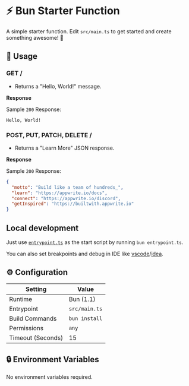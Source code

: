 # ⚡ Bun Starter Function

A simple starter function. Edit `src/main.ts` to get started and create something awesome! 🚀

## 🧰 Usage

### GET /

- Returns a "Hello, World!" message.

**Response**

Sample `200` Response:

```text
Hello, World!
```

### POST, PUT, PATCH, DELETE /

- Returns a "Learn More" JSON response.

**Response**

Sample `200` Response:

```json
{
  "motto": "Build like a team of hundreds_",
  "learn": "https://appwrite.io/docs",
  "connect": "https://appwrite.io/discord",
  "getInspired": "https://builtwith.appwrite.io"
}
```

## Local development

Just use [`entrypoint.ts`](./entrypoint.ts) as the start script by running `bun entrypoint.ts`. 

You can also set breakpoints and debug in IDE like [vscode](https://marketplace.visualstudio.com/items?itemName=oven.bun-vscode)/[idea](https://github.com/oven-sh/bun/issues/5720).

## ⚙️ Configuration

| Setting           | Value         |
| ----------------- | ------------- |
| Runtime           | Bun (1.1)     |
| Entrypoint        | `src/main.ts` |
| Build Commands    | `bun install` |
| Permissions       | `any`         |
| Timeout (Seconds) | 15            |

## 🔒 Environment Variables

No environment variables required.
